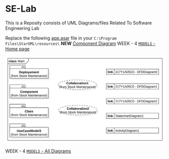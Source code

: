 # SE-Lab
This is a Reposity consists of UML Diagrams/files Related To Software Engineering Lab

Replace the following [app.asar](app.asar) file in your `C:\Program Files\StarUML\resources\`
**NEW** [Component Diagram](file:///C:/Users/tsrin/BTech/SE-Lab/html-docs/contents/d5d669d4e62fe59171330dab273ad26c.html)
WEEK - 4 [`MODELS` - Home page](https://srinu2003.github.io/SE-Lab/index.html)

![Main](Main.svg)

WEEK - 4 [`MODELS` - All Diagrams](https://srinu2003.github.io/SE-Lab/contents/diagrams.html)
